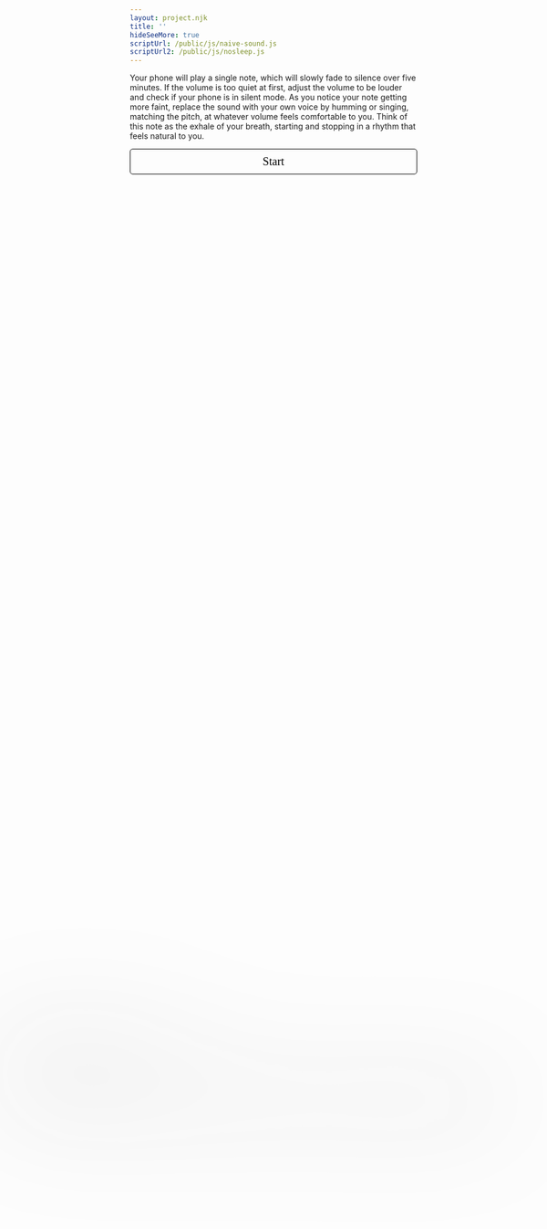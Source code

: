 ```yaml
---
layout: project.njk
title: ''
hideSeeMore: true
scriptUrl: /public/js/naive-sound.js
scriptUrl2: /public/js/nosleep.js
---
```

<div id="opening-screen">
  <p style="font-style:normal;">
    Your phone will play a single note, which will slowly fade to silence over five minutes. If the volume is too quiet at first, adjust the volume to be louder and check if your phone is in silent mode. As you notice your note getting more faint, replace the sound with your own voice by humming or singing, matching the pitch, at whatever volume feels comfortable to you. Think of this note as the exhale of your breath, starting and stopping in a rhythm that feels natural to you.
  </p>

  <!-- <p>
    (If you don't hear any audio, make sure that your volume is up, and check that silent mode is not toggled on)
  </p> -->

  <div>
    <button id="naive-button" style="
        background-color: transparent; margin: auto; text-align: center; width: 100%; padding: 10px; border-radius: 5px; font-family: 'Ibarra Real Nova'; font-size: 20px; cursor: pointer; border: solid black 1px">
      Start
    </button>
  </div>
</div>

<div id="closing-message" style="filter: blur(100px); transition: filter 10s ease-in-out; height: 300px; position: absolute; left: 0; right: 0; bottom: 0; top: 0; margin: auto; z-index: -1;">
  <p>"Audio is an ephemeral social architecture made of air"</p>
  <p>- Micah Silver, <em>Figures in Air</em></p>
  <p style="margin-top: 50px">This is an in initial experiment in using a web-based score for sound-making, which combines elements of user performance, text-based instruction, and web-native audio. If you would like to develop a piece within this framework, or have feedback, <a href="mailto:reubenson@gmail.com">send me an email!</a></p>
</div>

<style>
  .blur {
    filter: blur(100px);
  }

  .unblur {
    filter: blur(0px) !important;
  }
</style>

<!-- <p>

</p> -->
